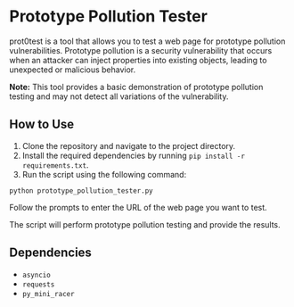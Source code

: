 <!DOCTYPE html>
<html>
<head>
</head>
<body>
<h1>Prototype Pollution Tester</h1>


<p>prot0test is a tool that allows you to test a web page for prototype pollution vulnerabilities. Prototype pollution is a security vulnerability that occurs when an attacker can inject properties into existing objects, leading to unexpected or malicious behavior.</p>

<p><strong>Note:</strong> This tool provides a basic demonstration of prototype pollution testing and may not detect all variations of the vulnerability.</p>

<h2>How to Use</h2>

<ol>
<li>Clone the repository and navigate to the project directory.</li>
<li>Install the required dependencies by running <code>pip install -r requirements.txt</code>.</li>
<li>Run the script using the following command:</li>
</ol>

<pre><code>python prototype_pollution_tester.py
</code></pre>

<p>Follow the prompts to enter the URL of the web page you want to test.</p>

<p>The script will perform prototype pollution testing and provide the results.</p>

<h2>Dependencies</h2>

<ul>
<li><code>asyncio</code></li>
<li><code>requests</code></li>
<li><code>py_mini_racer</code></li>
</ul>
